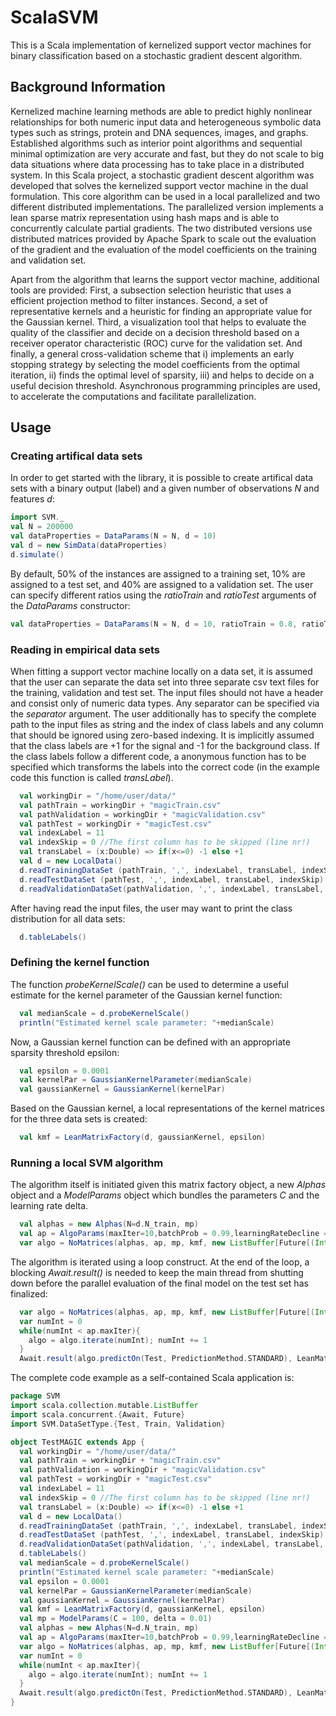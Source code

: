 # ScalaSVM
This is a Scala implementation of kernelized support vector machines for binary classification based on a stochastic gradient descent algorithm.

## Background Information
Kernelized machine learning methods are able to predict highly nonlinear relationships for both numeric input data and heterogeneous symbolic data types such as strings, protein and DNA sequences, images, and graphs. Established algorithms such as interior point algorithms and sequential minimal optimization are very accurate and fast, but they do not scale to big data situations where data processing has to take place in a distributed system. In this Scala project, a stochastic gradient descent algorithm was developed that solves the kernelized support vector machine in the dual formulation. This core algorithm can be used in a local parallelized and two different distributed implementations. The parallelized version implements a lean sparse matrix representation using hash maps and is able to concurrently calculate partial gradients. The two distributed versions use distributed matrices provided by Apache Spark to scale out the evaluation of the gradient and the evaluation of the model coefficients on the training and validation set. 

Apart from the algorithm that learns the support vector machine, additional tools are provided: First, a subsection selection heuristic that uses a efficient projection method to filter instances. Second, a set of representative kernels and a heuristic for finding an appropriate value for the Gaussian kernel. Third, a visualization tool that helps to evaluate the quality of the classifier and decide on a decision threshold based on a receiver operator characteristic (ROC) curve for the validation set. And finally, a general cross-validation scheme that i) implements an early stopping strategy by selecting the model coefficients from the optimal iteration, ii) finds the optimal level of sparsity, iii) and helps to decide on a useful decision threshold. Asynchronous programming principles are used, to accelerate the computations and facilitate parallelization. 

## Usage
### Creating artifical data sets
In order to get started with the library, it is possible to create artifical data sets with a binary output (label) and a given number of observations *N* and features *d*: 
```scala
import SVM._
val N = 200000
val dataProperties = DataParams(N = N, d = 10)
val d = new SimData(dataProperties)
d.simulate()
```    
By default, 50% of the instances are assigned to a training set, 10% are assigned to a test set, and 40% are assigned to a validation set. The user can specify different ratios using the *ratioTrain* and *ratioTest* arguments of the *DataParams* constructor:
```scala
val dataProperties = DataParams(N = N, d = 10, ratioTrain = 0.8, ratioTest: Double = 0.1)
```    

### Reading in empirical data sets
When fitting a support vector machine locally on a data set, it is assumed that the user can separate the data set into three separate csv text files for the training, validation and test set. The input files should not have a header and consist only of numeric data types. Any separator can be specified via the *separator* argument. The user additionally has to specify the complete path to the input files as string and the index of class labels and any column that should be ignored using zero-based indexing. It is implicitly assumed that the class labels are +1 for the signal and -1 for the background class. If the class labels follow a different code, a anonymous function has to be specified which transforms the labels into the correct code (in the example code this function is called *transLabel*).

```scala
  val workingDir = "/home/user/data/"
  val pathTrain = workingDir + "magicTrain.csv"
  val pathValidation = workingDir + "magicValidation.csv"
  val pathTest = workingDir + "magicTest.csv"
  val indexLabel = 11 
  val indexSkip = 0 //The first column has to be skipped (line nr!)
  val transLabel = (x:Double) => if(x<=0) -1 else +1
  val d = new LocalData()
  d.readTrainingDataSet (pathTrain, ',', indexLabel, transLabel, indexSkip)
  d.readTestDataSet (pathTest, ',', indexLabel, transLabel, indexSkip)
  d.readValidationDataSet(pathValidation, ',', indexLabel, transLabel, indexSkip)
```    
After having read the input files, the user may want to print the class distribution for all data sets:
```scala
  d.tableLabels()
```    

### Defining the kernel function 
The function *probeKernelScale()* can be used to determine a useful estimate for the kernel parameter of the Gaussian kernel function:
```scala
  val medianScale = d.probeKernelScale()
  println("Estimated kernel scale parameter: "+medianScale)
```    
Now, a Gaussian kernel function can be defined with an appropriate sparsity threshold epsilon:
```scala
  val epsilon = 0.0001
  val kernelPar = GaussianKernelParameter(medianScale)
  val gaussianKernel = GaussianKernel(kernelPar)
```    
Based on the Gaussian kernel, a local representations of the kernel matrices for the three data sets is created:
```scala
  val kmf = LeanMatrixFactory(d, gaussianKernel, epsilon)
```    

### Running a local SVM algorithm

The algorithm itself is initiated given this matrix factory object, a new *Alphas* object and a *ModelParams* object which bundles the parameters *C* and the learning rate delta. 
```scala
  val alphas = new Alphas(N=d.N_train, mp)
  val ap = AlgoParams(maxIter=10,batchProb = 0.99,learningRateDecline = 0.8,epsilon = epsilon)
  var algo = NoMatrices(alphas, ap, mp, kmf, new ListBuffer[Future[(Int,Int,Int)]])
```    
The algorithm is iterated using a loop construct. At the end of the loop, a blocking *Await.result()* is needed to keep the main thread from shutting down before the parallel evaluation of the final model on the test set has finalized:
```scala
  var algo = NoMatrices(alphas, ap, mp, kmf, new ListBuffer[Future[(Int,Int,Int)]])
  var numInt = 0
  while(numInt < ap.maxIter){
    algo = algo.iterate(numInt); numInt += 1
  }
  Await.result(algo.predictOn(Test, PredictionMethod.STANDARD), LeanMatrixFactory.maxDuration)
```    

The complete code example as a self-contained Scala application is:
```scala
package SVM
import scala.collection.mutable.ListBuffer
import scala.concurrent.{Await, Future}
import SVM.DataSetType.{Test, Train, Validation}

object TestMAGIC extends App {
  val workingDir = "/home/user/data/"
  val pathTrain = workingDir + "magicTrain.csv"
  val pathValidation = workingDir + "magicValidation.csv"
  val pathTest = workingDir + "magicTest.csv"
  val indexLabel = 11 
  val indexSkip = 0 //The first column has to be skipped (line nr!)
  val transLabel = (x:Double) => if(x<=0) -1 else +1
  val d = new LocalData()
  d.readTrainingDataSet (pathTrain, ',', indexLabel, transLabel, indexSkip)
  d.readTestDataSet (pathTest, ',', indexLabel, transLabel, indexSkip)
  d.readValidationDataSet(pathValidation, ',', indexLabel, transLabel, indexSkip)
  d.tableLabels()
  val medianScale = d.probeKernelScale()
  println("Estimated kernel scale parameter: "+medianScale)
  val epsilon = 0.0001
  val kernelPar = GaussianKernelParameter(medianScale)
  val gaussianKernel = GaussianKernel(kernelPar)
  val kmf = LeanMatrixFactory(d, gaussianKernel, epsilon)
  val mp = ModelParams(C = 100, delta = 0.01)
  val alphas = new Alphas(N=d.N_train, mp)
  val ap = AlgoParams(maxIter=10,batchProb = 0.99,learningRateDecline = 0.8,epsilon = epsilon)
  var algo = NoMatrices(alphas, ap, mp, kmf, new ListBuffer[Future[(Int,Int,Int)]])
  var numInt = 0
  while(numInt < ap.maxIter){
    algo = algo.iterate(numInt); numInt += 1
  }
  Await.result(algo.predictOn(Test, PredictionMethod.STANDARD), LeanMatrixFactory.maxDuration)
}
```    
